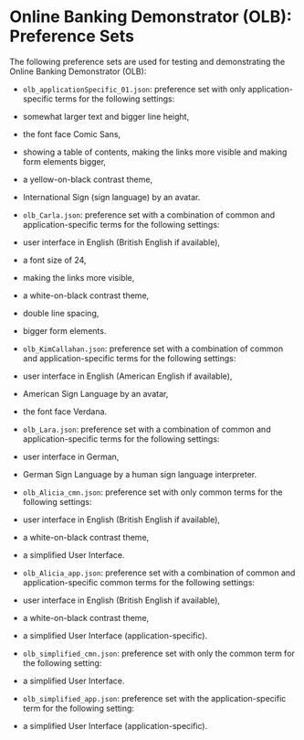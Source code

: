 # Online Banking Demonstrator (OLB): Preference Sets

The following preference sets are used for testing and demonstrating the Online Banking Demonstrator (OLB):

* `olb_applicationSpecific_01.json`: preference set with only application-specific terms for the following settings:
 * somewhat larger text and bigger line height,
 * the font face Comic Sans,
 * showing a table of contents, making the links more visible and making form elements bigger,
 * a yellow-on-black contrast theme,
 * International Sign (sign language) by an avatar.

* `olb_Carla.json`: preference set with a combination of common and application-specific terms for the following settings:
 * user interface in English (British English if available),
 * a font size of 24,
 * making the links more visible,
 * a white-on-black contrast theme,
 * double line spacing,
 * bigger form elements.

* `olb_KimCallahan.json`: preference set with a combination of common and application-specific terms for the following settings:
 * user interface in English (American English if available),
 * American Sign Language by an avatar,
 * the font face Verdana.

* `olb_Lara.json`: preference set with a combination of common and application-specific terms for the following settings:
 * user interface in German,
 * German Sign Language by a human sign language interpreter.

* `olb_Alicia_cmn.json`: preference set with only common terms for the following settings:
 * user interface in English (British English if available),
 * a white-on-black contrast theme,
 * a simplified User Interface.

* `olb_Alicia_app.json`: preference set with a combination of common and application-specific common terms for the following settings:
 * user interface in English (British English if available),
 * a white-on-black contrast theme,
 * a simplified User Interface (application-specific).

* `olb_simplified_cmn.json`: preference set with only the common term for the following setting:
 * a simplified User Interface.

* `olb_simplified_app.json`: preference set with the application-specific term for the following setting:
 * a simplified User Interface (application-specific).
